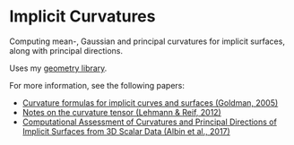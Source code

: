 # Implicit Curvatures

Computing mean-, Gaussian and principal curvatures for implicit surfaces,
along with principal directions.

Uses my [geometry library](https://github.com/salvipeter/libgeom/).

For more information, see the following papers:

- [Curvature formulas for implicit curves and surfaces (Goldman, 2005)](https://doi.org/10.1016/j.cagd.2005.06.005)
- [Notes on the curvature tensor (Lehmann & Reif, 2012)](https://doi.org/10.1016/j.gmod.2012.04.003)
- [Computational Assessment of Curvatures and Principal Directions of Implicit Surfaces from 3D Scalar Data (Albin et al., 2017)](https://doi.org/10.1007/978-3-319-67885-6_1)

